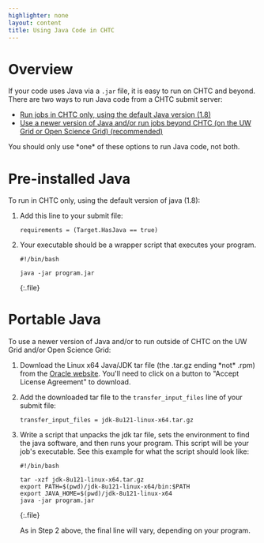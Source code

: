 ```yaml
---
highlighter: none
layout: content
title: Using Java Code in CHTC
---
```


Overview
========

If your code uses Java via a `.jar` file, it is easy to run on CHTC and
beyond. There are two ways to run Java code from a CHTC submit server:

-   [Run jobs in CHTC only, using the default Java version
    (1.8)](#default)
-   [Use a newer version of Java and/or run jobs beyond CHTC (on the UW
    Grid or Open Science Grid) (recommended)](#portable)

You should only use \*one\* of these options to run Java code, not both.

<a name="default"></a>

Pre-installed Java
==================

To run in CHTC only, using the default version of java (1.8):

1.  Add this line to your submit file:

    ``` {.sub}
    requirements = (Target.HasJava == true) 
    ```

2.  Your executable should be a wrapper script that executes your
    program.

    ``` 
    #!/bin/bash

    java -jar program.jar
    ```
    {:.file}


<a name="portable"></a>

Portable Java
=============

To use a newer version of Java and/or to run outside of CHTC on the UW
Grid and/or Open Science Grid:

1. Download the Linux x64 Java/JDK tar file (the .tar.gz ending \*not\*
.rpm) from the [Oracle
website](http://www.oracle.com/technetwork/java/javase/downloads/index.html).
You\'ll need to click on a button to \"Accept License Agreement\" to
download.

2. Add the downloaded tar file to the `transfer_input_files` line of your
submit file:

    ``` {.sub}
    transfer_input_files = jdk-8u121-linux-x64.tar.gz
    ```
3. Write a script that unpacks the jdk tar file, sets the environment to
find the java software, and then runs your program. This script will be
your job\'s executable. See this example for what the script should look
like:

    ``` 
    #!/bin/bash

    tar -xzf jdk-8u121-linux-x64.tar.gz
    export PATH=$(pwd)/jdk-8u121-linux-x64/bin:$PATH
    export JAVA_HOME=$(pwd)/jdk-8u121-linux-x64
    java -jar program.jar
    ```
    {:.file}

    As in Step 2 above, the final line will vary, depending on your program.
